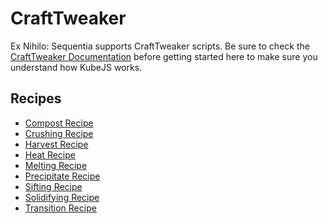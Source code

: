 # CraftTweaker

Ex Nihilo: Sequentia supports CraftTweaker scripts. Be sure to check the [CraftTweaker Documentation] before getting started here to make sure you understand how KubeJS works.

## Recipes
- [Compost Recipe]
- [Crushing Recipe]
- [Harvest Recipe]
- [Heat Recipe]
- [Melting Recipe]
- [Precipitate Recipe]
- [Sifting Recipe]
- [Solidifying Recipe]
- [Transition Recipe]

[crafttweaker documentation]: https://docs.blamejared.com/
[Compost Recipe]: ./Recipes/CompostRecipe
[Crushing Recipe]: ./Recipes/CrushingRecipe
[Harvest Recipe]: ./Recipes/HarvestRecipe
[Heat Recipe]: ./Recipes/HeatRecipe
[Melting Recipe]: ./Recipes/MeltingRecipe
[Precipitate Recipe]: ./Recipes/PrecipitateRecipe
[Sifting Recipe]: ./Recipes/SiftingRecipe
[Solidifying Recipe]: ./Recipes/SolidifyingRecipe
[Transition Recipe]: ./Recipes/TransitionRecipe